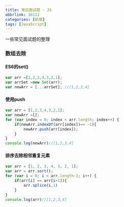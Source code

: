 ```yaml
---
title: 常见面试题 - JS
abbrlink: 16112
categories: [前端]
tags: [JavaScript]
---
```


一些常见面试题的整理
<!-- more -->

### 数组去除
#### ES6的set()
```javascript
var arr =[1,2,3,4,3,2,1];
var arrSet =new Set(arr);
var newArr = [...arrSet]; //[1,2,3,4]
```
#### 使用push
```javascript
var arr = [1,2,3,4,3,2,1];
var newArr =[];
for (var index = 0; index < arr.length; index++) {
    if(newArr.indexOf(arr[index])== -1){
        newArr.push(arr[index]);
    }
}
console.log(newArr)//[1,2,3,4]
```
#### 排序去除相邻重复元素
```javascript
var arr = [1, 2, 3, 4, 3, 2, 1];
var arr = arr.sort();
for (var i = 0; i < arr.length-1; i++) {
    if(arr[i] == arr[i+1]){
        arr.splice(i,1)
    }
}
console.log(arr)//[1,2,3,4]
```

